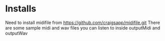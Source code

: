 # Installs
Need to install midifile from https://github.com/craigsapp/midifile.git
There are some sample midi and wav files you can listen to inside outputMidi and outputWav
